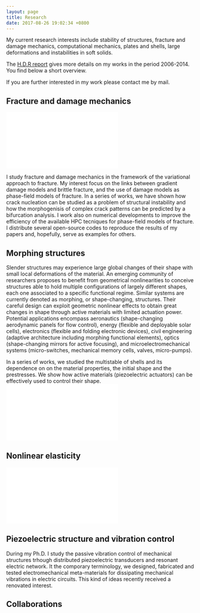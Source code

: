 ```yaml
---
layout: page
title: Research
date: 2017-08-26 19:02:34 +0800
---
```

My current research interests include stability of structures,
fracture and damage mechanics, computational mechanics,
plates and shells, large deformations and instabilities in soft solids.

The [H.D.R report](http://www.lmm.jussieu.fr/~corrado/articles/hdr-small.pdf) gives more details on my works in the period 2006-2014. You find below a short overview.

If you are further interested in my work please contact me by mail.


## Fracture and damage mechanics

![]({{site.baseurl}}/images/Wafer-init-0_28Mnd-tridelaunay-0144.pdf)

I study fracture and damage mechanics in the framework of the variational approach
 to fracture. My interest focus on the links between gradient damage models and brittle fracture, and the use of damage models as phase-field models of fracture.
In a series of works, we have shown how crack nucleation can be studied  as a problem of structural instability and how the morphogenisis of complex crack patterns can be predicted by a bifurcation analysis.
I work also on numerical developments to improve the efficiency of the available HPC tecniques for phase-field models of fracture. I distribute several open-source codes to reproduce the results of my papers and, hopefully, serve as examples for others.

## Morphing structures

Slender structures may experience large global changes of their shape with small local deformations of the material. An emerging community of researchers proposes to benefit from geometrical nonlinearities to conceive structures able to hold multiple configurations of largely different shapes, each one associated to a specific functional regime. Similar systems are currently denoted as morphing, or shape-changing, structures. Their careful design can exploit geometric nonlinear effects to obtain great changes in shape through active materials with limited actuation power. Potential applications encompass aeronautics (shape-changing aerodynamic panels for flow control), energy (flexible and deployable solar cells), electronics (flexible and folding electronic devices), civil engineering (adaptive architecture including morphing functional elements), optics (shape-changing mirrors for active focusing), and microelectromechanical systems (micro-switches, mechanical memory cells, valves, micro-pumps).

In a series of works, we studied the multistable of shells and its dependence on on the material properties, the initial shape and the prestresses. We show how active materials (piezoelectric actuators) can be effectively used to control their shape.
![]({{site.baseurl}}/images/coverimage-cm.pdf)

## Nonlinear elasticity
![]({{site.baseurl}}/images/ridge.pdf)


## Piezoelectric structure and vibration control
During my Ph.D. I study the passive vibration control of mechanical structures trhough distributed piezoelectric transducers and resonant electric network. It the comporary terminology, we designed, fabricated and tested electromechanical meta-materials for dissipating mechanical vibrations in electric circuits. This kind of ideas recently received a renovated interest.

## Collaborations

